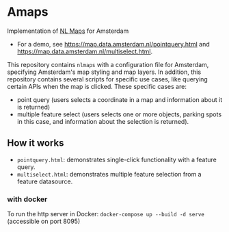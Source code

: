 # Amaps
Implementation of [NL Maps](https://nlmaps.nl) for Amsterdam

* For a demo, see https://map.data.amsterdam.nl/pointquery.html and https://map.data.amsterdam.nl/multiselect.html.

This repository contains `nlmaps` with a configuration file for Amsterdam, specifying Amsterdam's map styling and map layers. In addition, this repository contains several scripts for specific use cases, like querying certain APIs when the map is clicked. These specific cases are:

* point query (users selects a coordinate in a map and information about it is returned)
* multiple feature select (users selects one or more objects, parking spots in this case, and information about the selection is returned).

## How it works

- `pointquery.html`: demonstrates single-click functionality with a feature query.
- `multiselect.html`: demonstrates multiple feature selection from a feature datasource.

### with docker

To run the http server in Docker: `docker-compose up --build -d serve` (accessible on port 8095)
